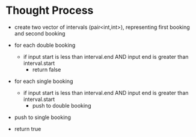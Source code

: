 # Thought Process

- create two vector of intervals (pair<int,int>), representing first booking and second booking

- for each double booking
  - if input start is less than interval.end AND input end is greater than interval.start
    - return false
- for each single booking
  - if input start is less than interval.end AND input end is greater than interval.start
    - push to double booking
- push to single booking
- return true
